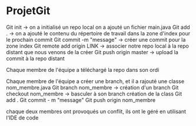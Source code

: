 # ProjetGit

Git init -> on a initialisé un repo local
on a ajouté un fichier main.java
Git add . -> on a ajouté le contenu du répertoire de travail dans la zone d'index pour le prochain commit
Git commit -m "message" -> créer une commit pour la zone index
Git remote add origin LINK -> associer notre repo local à la repo distant que nous venons de la créer
Git push origin master -> upload la commit à la repo distant

Chaque membre de l'équipe a téléchargé la repo dans son ordi

Chaque membre de l'équipe a créer une branch, et il a rajouté une classe nom_membre.java
Git branch nom_membre -> création d'un branch
Git checkout nom_membre -> basculer à son branch
création de la class
Git add .
Git commit - m "message"
Git push origin nom_membre

chaque deux membres ont provoqués un conflit, ils ont le géré en utilisant l'IDE de code
